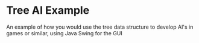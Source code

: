 # Tree AI Example
An example of how you would use the tree data structure to develop AI's in games or similar, using Java Swing for the GUI
